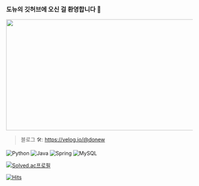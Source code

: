 ### 도뉴의 깃허브에 오신 걸 환영합니다 🐙
<a href="https://www.solve-nyang.com"><img src="https://api.solve-nyang.com/compose/eastgloss0330" width="600" height="300"/></a>

<!--
**03do-new30/03do-new30** is a ✨ _special_ ✨ repository because its `README.md` (this file) appears on your GitHub profile.

Here are some ideas to get you started:

- 🔭 I’m currently working on ...
- 🌱 I’m currently learning ...
- 👯 I’m looking to collaborate on ...
- 🤔 I’m looking for help with ...
- 💬 Ask me about ...
- 📫 How to reach me: ...
- 😄 Pronouns: ...
- ⚡ Fun fact: ...
-->

> 블로그 🛠️: https://velog.io/@donew

![Python](https://img.shields.io/badge/Python-3776AB?style=for-the-badge&logo=python&logoColor=white)
![Java](https://img.shields.io/badge/Java-ED8B00?style=for-the-badge&logo=openjdk&logoColor=white)
![Spring](https://img.shields.io/badge/Spring-6DB33F?style=for-the-badge&logo=spring&logoColor=white)
![MySQL](https://img.shields.io/badge/MySQL-00000F?style=for-the-badge&logo=mysql&logoColor=white)

[![Solved.ac프로필](http://mazassumnida.wtf/api/v2/generate_badge?boj=eastgloss0330)](https://solved.ac/eastgloss0330)

[![Hits](https://hits.seeyoufarm.com/api/count/incr/badge.svg?url=https%3A%2F%2Fgithub.com%2F03do-new30&count_bg=%23FFADAD&title_bg=%23555555&icon=&icon_color=%23E7E7E7&title=hits&edge_flat=false)](https://hits.seeyoufarm.com)
